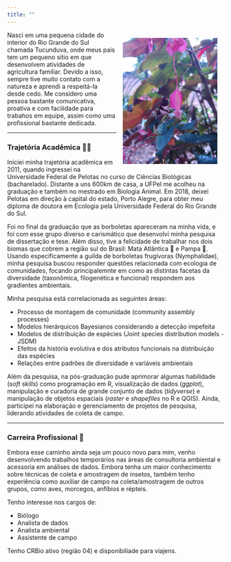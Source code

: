 ```yaml
---
title: ""
---
```


<img 
  src = "assets/Lycas.jpg"
  alt = "Lycas"
  style = "float: right; padding: 15px;"
  align = "right"
  width = "220"
  />
     
Nasci em uma pequena cidade do interior do Rio Grande do Sul chamada Tucunduva, onde meus pais tem um pequeno sítio em que desenvolvem atividades de agricultura familiar. Devido a isso, sempre tive muito contato com a natureza e aprendi a respeitá-la desde cedo. Me considero uma pessoa bastante comunicativa, proativa e com facilidade para trabahos em equipe, assim como uma profissional bastante dedicada.

---
### Trajetória Acadêmica  👩‍🎓

Iniciei minha trajetória acadêmica em 2011, quando ingressei na Universidade Federal de Pelotas no curso de Ciências Biológicas (bacharelado). Distante a uns 600km de casa, a UFPel me acolheu na graduação e também no mestrado em Biologia Animal. Em 2018, deixei Pelotas em direção à capital do estado, Porto Alegre, para obter meu diploma de doutora em Ecologia pela Universidade Federal do Rio Grande do Sul.   

Foi no final da graduação que as borboletas apareceram na minha vida, e foi com esse grupo diverso e carismático que desenvolvi minha pesquisa de dissertação e tese. Além disso, tive a felicidade de trabalhar nos dois biomas que cobrem a região sul do Brasil: Mata Atlântica 🌳 e Pampa 🌾. Usando especificamente a guilda de borboletas frugívoras (Nymphalidae), minha pesquisa buscou responder questões relacionada com ecologia de comunidades, focando principalemnte em como as distintas facetas da diversidade (taxonômica, filogenética e funcional) respondem aos gradientes ambientais.

Minha pesquisa está correlacionada as seguintes áreas:
- Processo de montagem de comunidade (community assembly processes)
- Modelos hierárquicos Bayesianos considerando a detecção impefeita
- Modelos de distribuição de espécies (Joint species distribution models - JSDM)
- Efeitos da história evolutiva e dos atributos funcionais na distribuição das espécies
- Relações entre padrões de diversidade e variáveis ambientais

Além da pesquisa, na pós-graduação pude aprimorar algumas habilidade (*soft skills*) como programação em R, visualização de dados (*ggplot*), manipulação e curadoria de grande conjunto de dados (*tidyverse*) e manipulação de objetos espaciais (*raster* e *shapefiles* no R e QGIS). Ainda, participei na elaboração e gerenciamento de projetos de pesquisa, liderando atividades de coleta de campo.

---
### Carreira Profissional  💼

Embora esse caminho ainda seja um pouco novo para mim, venho desenvolvendo trabalhos temporários nas áreas de consultoria ambiental e acessoria em análises de dados. Embora tenha um maior conhecimento sobre técnicas de coleta e amostragem de insetos, também tenho experiência como auxiliar de campo na coleta/amostragem de outros grupos, como aves, morcegos, anfíbios e répteis.

Tenho interesse nos cargos de:
* Biólogo
* Analista de dados
* Analista ambiental
* Assistente de campo

Tenho CRBio ativo (região 04) e disponibiliade para viajens. 
